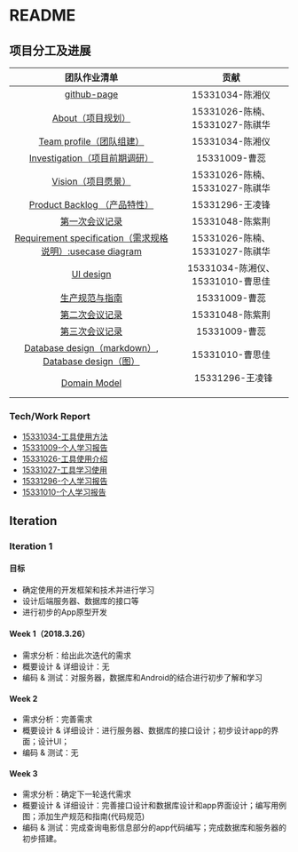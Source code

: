# README
## 项目分工及进展

|                  团队作业清单                  |            贡献             |
| :--------------------------------------: | :-----------------------: |
| [github-page](https://dramatictickets.github.io/) |       15331034-陈湘仪        |
| [About（项目规划）](https://github.com/dramaticTickets/dramatic-tickets/blob/master/ABOUT.md) | 15331026-陈楠、15331027-陈祺华  |
| [Team profile（团队组建）](https://github.com/dramaticTickets/dramatic-tickets/blob/master/documents/1_responsibility_assignment.md) |       15331034-陈湘仪        |
| [ Investigation（项目前期调研）](https://github.com/dramaticTickets/dramatic-tickets/blob/master/documents/3_Product_survey_report.md) |        15331009-曹蕊        |
| [ Vision（项目愿景）](https://github.com/dramaticTickets/dramatic-tickets/blob/master/documents/4_vision.md) | 15331026-陈楠、15331027-陈祺华  |
| [ Product Backlog （产品特性）](https://github.com/dramaticTickets/dramatic-tickets/blob/master/documents/5_product_backlog_initial.md) |       15331296-王凌锋        |
| [第一次会议记录](https://github.com/dramaticTickets/dramatic-tickets/blob/master/documents/2_meet_recordings.md) |       15331048-陈紫荆        |
| [ Requirement specification（需求规格说明）:usecase diagram](https://github.com/dramaticTickets/dramatic-tickets/blob/master/documents/8_use_case.md) | 15331026-陈楠、15331027-陈祺华  |
| [UI design](https://github.com/dramaticTickets/dramatic-tickets/blob/master/documents/7_Design.md) | 15331034-陈湘仪、15331010-曹思佳 |
| [生产规范与指南](https://github.com/dramaticTickets/dramatic-tickets/blob/master/documents/9_code_style.md) |        15331009-曹蕊        |
| [第二次会议记录](https://github.com/dramaticTickets/dramatic-tickets/blob/master/documents/2_meet_recordings.md) |       15331048-陈紫荆        |
| [第三次会议记录](https://github.com/dramaticTickets/dramatic-tickets/blob/master/documents/2_meet_recordings.md) |        15331009-曹蕊        |
| [Database design（markdown）](https://github.com/dramaticTickets/dramatic-tickets/blob/master/documents/7_Design.md), [Database design（图）](https://raw.githubusercontent.com/dramaticTickets/dramatic-tickets/master/pictures/小组作业ER建模.png) |       15331010-曹思佳        |
| [Domain Model](https://github.com/dramaticTickets/dramatic-tickets/blob/master/documents/10_domain_model.md) |        15331296-王凌锋        |

### Tech/Work Report

- [15331034-工具使用方法](https://chenxy296.github.io/week%203/2018/04/15/工具使用方法.html)
- [15331009-个人学习报告](https://zichang06.github.io/2018/04/14/UMLlearningReport/)
- [15331026-工具使用介绍](https://github.com/dramaticTickets/dramatic-tickets/blob/master/documents/Tech_Work_Report/15331026_%E9%99%88%E6%A5%A0_%E5%B7%A5%E5%85%B7%E4%BD%BF%E7%94%A8%E4%BB%8B%E7%BB%8D.md)
- [15331027-工具学习使用](https://github.com/dramaticTickets/dramatic-tickets/blob/master/documents/Tech_Work_Report/15331027_%E9%99%88%E7%A5%BA%E5%8D%8E_%E5%B7%A5%E5%85%B7%E4%BD%BF%E7%94%A8%E6%96%B9%E6%B3%95.md)
- [15331296-个人学习报告](https://github.com/dramaticTickets/dramatic-tickets/blob/master/documents/Tech_Work_Report/15331296_%E7%8E%8B%E5%87%8C%E9%94%8B_%E6%8A%80%E6%9C%AF%E5%AD%A6%E4%B9%A0%E6%8A%A5%E5%91%8A.md)
- [15331010-个人学习报告](https://cicicigar.github.io/2018/04/14/SpringMVC学习报告/)



## Iteration

### Iteration 1

#### 目标

- 确定使用的开发框架和技术并进行学习
- 设计后端服务器、数据库的接口等
- 进行初步的App原型开发

#### Week 1（2018.3.26）

- 需求分析：给出此次迭代的需求
- 概要设计 & 详细设计：无
- 编码 & 测试：对服务器，数据库和Android的结合进行初步了解和学习

#### Week 2

- 需求分析：完善需求
- 概要设计 & 详细设计：进行服务器、数据库的接口设计；初步设计app的界面；设计UI；
- 编码 & 测试：无

#### Week 3

- 需求分析：确定下一轮迭代需求
- 概要设计 & 详细设计：完善接口设计和数据库设计和app界面设计；编写用例图；添加生产规范和指南(代码规范)
- 编码 & 测试：完成查询电影信息部分的app代码编写；完成数据库和服务器的初步搭建。

